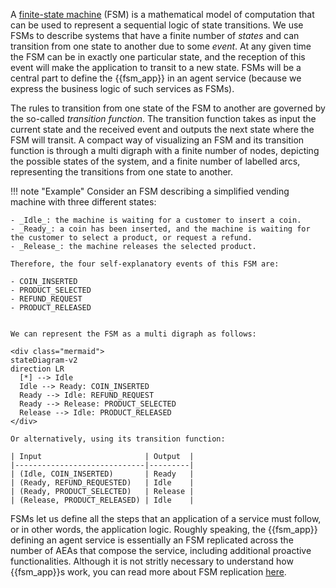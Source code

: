 A [finite-state machine](https://en.wikipedia.org/wiki/Finite-state_machine) (FSM) is a mathematical model of computation that can be
used to represent a sequential logic of state transitions.
We use FSMs to describe systems that have a finite number of _states_ and can transition from one state to another due to some _event_. At any given time the FSM can be in exactly one particular state, and the reception of this event will make the application to transit to a new state. FSMs will be a central part to define the {{fsm_app}} in an agent service (because we express the business logic of such services as FSMs).

The rules to transition from one state of the FSM to another are governed by the so-called _transition function_. The transition function takes as input the current state and the received event and outputs the next state where the FSM will transit. A compact way of visualizing an FSM and its transition function is through a multi
digraph with a finite number of nodes, depicting the possible states of the system, and a finite number of labelled arcs, representing the transitions from one state to another.

!!! note "Example"
    Consider an FSM describing a simplified vending machine with three different states:

    - _Idle_: the machine is waiting for a customer to insert a coin.
    - _Ready_: a coin has been inserted, and the machine is waiting for the customer to select a product, or request a refund.
    - _Release_: the machine releases the selected product.

    Therefore, the four self-explanatory events of this FSM are:

    - COIN_INSERTED
    - PRODUCT_SELECTED
    - REFUND_REQUEST
    - PRODUCT_RELEASED


    We can represent the FSM as a multi digraph as follows:

    <div class="mermaid">
    stateDiagram-v2
    direction LR
      [*] --> Idle
      Idle --> Ready: COIN_INSERTED
      Ready --> Idle: REFUND_REQUEST
      Ready --> Release: PRODUCT_SELECTED
      Release --> Idle: PRODUCT_RELEASED
    </div>

    Or alternatively, using its transition function:

    | Input                       | Output  |
    |-----------------------------|---------|
    | (Idle, COIN_INSERTED)       | Ready   |
    | (Ready, REFUND_REQUESTED)   | Idle    |
    | (Ready, PRODUCT_SELECTED)   | Release |
    | (Release, PRODUCT_RELEASED) | Idle    |


FSMs let us define all the steps that an application of a service must follow, or in other words, the application logic. Roughly speaking, the {{fsm_app}} defining an agent service is essentially an FSM replicated across the number of AEAs that compose the service, including additional proactive functionalities. Although it is not stritly necessary to understand how {{fsm_app}}s work, you can read more about FSM replication [here](https://en.wikipedia.org/wiki/State_machine_replication).
